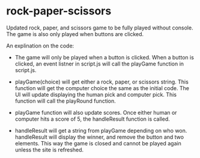 # rock-paper-scissors


Updated rock, paper, and scissors game to be fully played without console. The game is also only played when buttons are clicked. 

An explination on the code: 

- The game will only be played when a button is clicked. When a button is clicked, an event listner in script.js will call the playGame function in script.js.

- playGame(choice) will get either a rock, paper, or scissors string. This function will get the computer choice the same as the initial code. The UI will update displaying the human pick and computer pick. This function will call the playRound function. 

- playGame function will also update scores. Once either human or computer hits a score of 5, the handleResult function is called. 

- handleResult will get a string from playGame depending on who won. handleResult will display the winner, and remove the button and two elements. This way the game is closed and cannot be played again unless the site is refreshed. 

 

